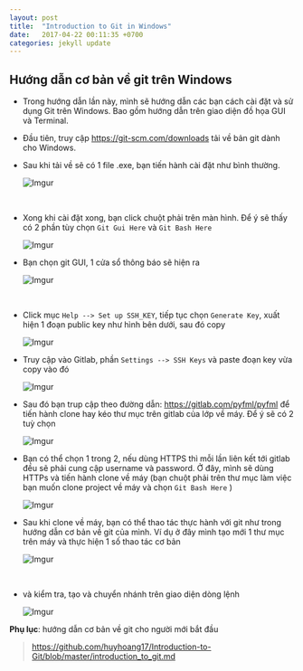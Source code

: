 ```yaml
---
layout: post
title:  "Introduction to Git in Windows"
date:   2017-04-22 00:11:35 +0700
categories: jekyll update
---
```


## Hướng dẫn cơ bản về git trên Windows

- Trong hướng dẫn lần này, mình sẽ hướng dẫn các bạn cách cài đặt và sử dụng Git trên Windows. Bao gồm hướng dẫn trên giao diện đồ họa GUI và Terminal.

- Đầu tiên, truy cập https://git-scm.com/downloads tải về bản git dành cho Windows.

- Sau khi tải về sẽ có 1 file .exe, bạn tiến hành cài đặt như bình thường.

  ![Imgur](http://i.imgur.com/xWYy3t7.png)

  ​

- Xong khi cài đặt xong, bạn click chuột phải trên màn hình. Để ý sẽ thấy có 2 phần tùy chọn `Git Gui Here` và `Git Bash Here`

  ![Imgur](http://i.imgur.com/vA8D0ET.png)

- Bạn chọn git GUI, 1 cửa sổ thông báo sẽ hiện ra

  ![Imgur](http://i.imgur.com/BoX2oF4.png)

  ​

- Click mục `Help --> Set up SSH_KEY`, tiếp tục chọn `Generate Key`, xuất hiện 1 đoạn public key như hình bên dưới, sau đó copy

  ![Imgur](http://i.imgur.com/OdlO72v.png)

- Truy cập vào Gitlab, phần `Settings --> SSH Keys` và paste đoạn key vừa copy vào đó

  ![Imgur](http://i.imgur.com/9Q4AF9H.png)

- Sau đó bạn trup cập theo đường dẫn: https://gitlab.com/pyfml/pyfml để tiến hành clone hay kéo thư mục trên gitlab của lớp về máy. Để ý sẽ có 2 tuỳ chọn

  ![Imgur](http://i.imgur.com/R57XgaJ.png)

- Bạn có thể chọn 1 trong 2, nếu dùng HTTPS thì mỗi lần liên kết tới gitlab đều sẽ phải cung cập username và password. Ở đây, mình sẽ dùng HTTPs và tiến hành clone về máy (bạn chuột phải trên thư mục làm việc bạn muốn clone project về máy và chọn `Git Bash Here` )

  ![Imgur](http://i.imgur.com/aTwjMPu.png)

- Sau khi clone về máy, bạn có thể thao tác thực hành với git như trong hướng dẫn cơ bản về git của mình. Ví dụ ở đây mình tạo mới 1 thư mục trên máy và thực hiện 1 số thao tác cơ bản

  ![Imgur](http://i.imgur.com/tdsGDEd.png)

  ​

- và kiểm tra, tạo và chuyển nhánh trên giao diện dòng lệnh

  ![Imgur](http://i.imgur.com/LFtFvFh.png)



__Phụ lục__: hướng dẫn cơ bản về git cho người mới bắt đầu 

> https://github.com/huyhoang17/Introduction-to-Git/blob/master/introduction_to_git.md
